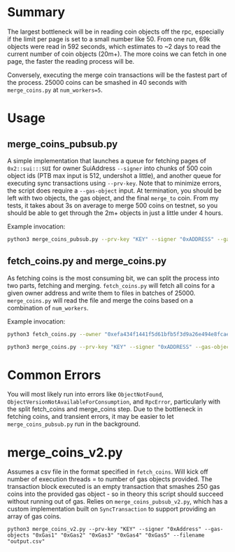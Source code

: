 # Summary
The largest bottleneck will be in reading coin objects off the rpc, especially if the limit per page is set to a small number like 50.
From one run, 69k objects were read in 592 seconds, which estimates to ~2 days to read the current number of coin objects (20m+).
The more coins we can fetch in one page, the faster the reading process will be.

Conversely, executing the merge coin transactions will be the fastest part of the process. 25000 coins can be smashed in 40 seconds with `merge_coins.py` at `num_workers=5`.

# Usage

## merge_coins_pubsub.py
A simple implementation that launches a queue for fetching pages of `0x2::sui:::SUI` for owner SuiAddress `--signer` into chunks of 500 coin object ids (PTB max input is 512, undershot a little), and another queue for executing sync transactions using `--prv-key`. Note that to minimize errors, the script does require a `--gas-object` input. At termination, you should be left with two objects, the gas object, and the final `merge_to` coin. From my tests, it takes about 3s on average to merge 500 coins on testnet, so you should be able to get through the 2m+ objects in just a little under 4 hours.

Example invocation:
```bash
python3 merge_coins_pubsub.py --prv-key "KEY" --signer "0xADDRESS" --gas-object "0xOBJECT"
```

## fetch_coins.py and merge_coins.py
As fetching coins is the most consuming bit, we can split the process into two parts, fetching and merging. 
`fetch_coins.py` will fetch all coins for a given owner address and write them to files in batches of 25000.
 `merge_coins.py` will read the file and merge the coins based on a combination of `num_workers`.

Example invocation:
```bash
python3 fetch_coins.py --owner "0xefa434f1441f5d61bfb5f3d9a26e494e8fcaef87a69cd9ce639d6b648cc8a512"
```

```bash
python3 merge_coins.py --prv-key "KEY" --signer "0xADDRESS" --gas-object "0xOBJECT" --gas-to-split "0xGAS" --num-workers 5
```

# Common Errors
You will most likely run into errors like `ObjectNotFound`, `ObjectVersionNotAvailableForConsumption`, and `RpcError`, particularly with the split fetch_coins and merge_coins step. 
Due to the bottleneck in fetching coins, and transient errors, it may be easier to let `merge_coins_pubsub.py` run in the background.


# merge_coins_v2.py

Assumes a csv file in the format specified in `fetch_coins`.
Will kick off number of execution threads = to number of gas objects provided.
The transaction block executed is an empty transaction that smashes 250 gas coins into the provided gas object - so in theory this script should succeed without running out of gas.
Relies on `merge_coins_pubsub_v2.py`, which has a custom implementation built on `SyncTransaction` to support providing an array of gas coins.

```
python3 merge_coins_v2.py --prv-key "KEY" --signer "0xAddress" --gas-objects "0xGas1" "0xGas2" "0xGas3" "0xGas4" "0xGas5" --filename "output.csv"
````
